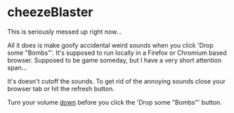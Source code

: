 # cheezeBlaster

This is seriously messed up right now...

All it does is make goofy accidental weird sounds when you click 'Drop some "Bombs"'.  It's supposed to run locally in a Firefox or Chromium based browser.  Supposed to be game someday, but I have a very short attention span...

It's doesn't cutoff the sounds.  To get rid of the annoying sounds close your browser tab or hit the refresh button.

Turn your volume <u>down</u> before you click the 'Drop some "Bombs"' button.
